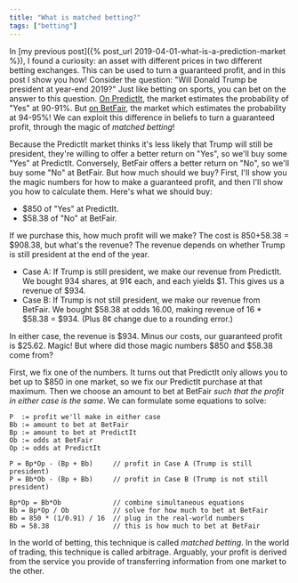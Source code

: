 ```yaml
---
title: "What is matched betting?"
tags: ["betting"]
---
```


In [my previous post]({% post_url 2019-04-01-what-is-a-prediction-market %}),
I found a curiosity:
an asset with different prices in two different betting exchanges.
This can be used to turn a guaranteed profit,
and in this post I show you how!
Consider the question: "Will Donald Trump be president at year-end 2019?"
Just like betting on sports,
you can bet on the answer to this question.
[On PredictIt](https://www.predictit.org/markets/detail/3352/Will-Donald-Trump-be-president-at-year-end-2019),
the market estimates the probability of "Yes" at 90-91%.
But [on BetFair](https://www.betfair.com/exchange/plus/politics/market/1.129097136),
the market which estimates the probability at 94-95%!
We can exploit this difference in beliefs
to turn a guaranteed profit,
through the magic of _matched betting_!

Because the PredictIt market thinks it's less likely 
that Trump will still be president,
they're willing to offer a better return on "Yes",
so we'll buy some "Yes" at PredictIt.
Conversely,
BetFair offers a better return on "No",
so we'll buy some "No" at BetFair.
But how much should we buy?
First,
I'll show you the magic numbers
for how to make a guaranteed profit,
and then I'll show you how to calculate them.
Here's what we should buy:

* $850 of "Yes" at PredictIt.
* $58.38 of "No" at BetFair.

If we purchase this,
how much profit will we make?
The cost is $850+$58.38 = $908.38,
but what's the revenue?
The revenue depends on 
whether Trump is still president at the end of the year.

* Case A:
  If Trump is still president,
  we make our revenue from PredictIt.
  We bought 934 shares, at 91¢ each, and each yields $1.
  This gives us a revenue of $934.
* Case B:
  If Trump is not still president,
  we make our revenue from BetFair.
  We bought $58.38 at odds 16.00,
  making revenue of 16 * $58.38 = $934.
  (Plus 8¢ change due to a rounding error.)

In either case, the revenue is $934.
Minus our costs, our guaranteed profit is $25.62.
Magic!
But where did those magic numbers $850 and $58.38 come from?

First, we fix one of the numbers.
It turns out that PredictIt only allows you to bet up to $850 in one market,
so we fix our PredictIt purchase at that maximum.
Then we choose an amount to bet at BetFair
_such that the profit in either case is the same_.
We can formulate some equations to solve:

```
P  := profit we'll make in either case
Bb := amount to bet at BetFair
Bp := amount to bet at PredictIt
Ob := odds at BetFair
Op := odds at PredictIt

P = Bp*Op - (Bp + Bb)     // profit in Case A (Trump is still president)
P = Bb*Ob - (Bp + Bb)     // profit in Case B (Trump is not still president)

Bp*Op = Bb*Ob             // combine simultaneous equations
Bb = Bp*Op / Ob           // solve for how much to bet at BetFair
Bb = 850 * (1/0.91) / 16  // plug in the real-world numbers
Bb = 58.38                // this is how much to bet at BetFair
```

In the world of betting,
this technique is called _matched betting_.
In the world of trading,
this technique is called arbitrage.
Arguably,
your profit is derived from the service you provide
of transferring information
from one market to the other.